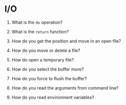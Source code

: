 # I/O

1. What is the `do` operation?

2. What is the `return` function?

3. How do you get the position and move in an open file?

4. How do you move or delete a file?

5. How do open a temporary file?

6. How do you select the buffer more?

7. How do you force to flush the buffer?

8. How do you read the arguments from command line?

9. How do you read environment variables?
